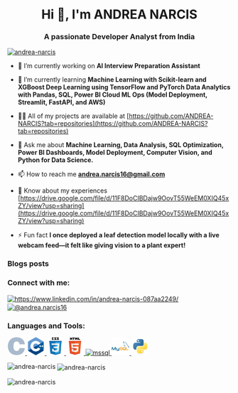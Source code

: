 <h1 align="center">Hi 👋, I'm ANDREA NARCIS</h1>
<h3 align="center">A passionate Developer Analyst from India</h3>

<p align="left"> <a href="https://github.com/ryo-ma/github-profile-trophy"><img src="https://github-profile-trophy.vercel.app/?username=andrea-narcis" alt="andrea-narcis" /></a> </p>

- 🔭 I’m currently working on **AI Interview Preparation Assistant**

- 🌱 I’m currently learning **Machine Learning with Scikit-learn and XGBoost Deep Learning using TensorFlow and PyTorch Data Analytics with Pandas, SQL, Power BI Cloud ML Ops (Model Deployment, Streamlit, FastAPI, and AWS)**

- 👨‍💻 All of my projects are available at [https://github.com/ANDREA-NARCIS?tab=repositories](https://github.com/ANDREA-NARCIS?tab=repositories)

- 💬 Ask me about **Machine Learning, Data Analysis, SQL Optimization, Power BI Dashboards, Model Deployment, Computer Vision, and Python for Data Science.**

- 📫 How to reach me **andrea.narcis16@gmail.com**

- 📄 Know about my experiences [https://drive.google.com/file/d/11F8DoCIBDajw9OovT55WeEM0XIQ45xZY/view?usp=sharing](https://drive.google.com/file/d/11F8DoCIBDajw9OovT55WeEM0XIQ45xZY/view?usp=sharing)

- ⚡ Fun fact **I once deployed a leaf detection model locally with a live webcam feed—it felt like giving vision to a plant expert!**

### Blogs posts
<!-- BLOG-POST-LIST:START -->
<!-- BLOG-POST-LIST:END -->

<h3 align="left">Connect with me:</h3>
<p align="left">
<a href="https://linkedin.com/in/https://www.linkedin.com/in/andrea-narcis-087aa2249/" target="blank"><img align="center" src="https://raw.githubusercontent.com/rahuldkjain/github-profile-readme-generator/master/src/images/icons/Social/linked-in-alt.svg" alt="https://www.linkedin.com/in/andrea-narcis-087aa2249/" height="30" width="40" /></a>
<a href="https://medium.com/@andrea.narcis16" target="blank"><img align="center" src="https://raw.githubusercontent.com/rahuldkjain/github-profile-readme-generator/master/src/images/icons/Social/medium.svg" alt="@andrea.narcis16" height="30" width="40" /></a>
</p>

<h3 align="left">Languages and Tools:</h3>
<p align="left"> <a href="https://www.cprogramming.com/" target="_blank" rel="noreferrer"> <img src="https://raw.githubusercontent.com/devicons/devicon/master/icons/c/c-original.svg" alt="c" width="40" height="40"/> </a> <a href="https://www.w3schools.com/cpp/" target="_blank" rel="noreferrer"> <img src="https://raw.githubusercontent.com/devicons/devicon/master/icons/cplusplus/cplusplus-original.svg" alt="cplusplus" width="40" height="40"/> </a> <a href="https://www.w3schools.com/css/" target="_blank" rel="noreferrer"> <img src="https://raw.githubusercontent.com/devicons/devicon/master/icons/css3/css3-original-wordmark.svg" alt="css3" width="40" height="40"/> </a> <a href="https://www.w3.org/html/" target="_blank" rel="noreferrer"> <img src="https://raw.githubusercontent.com/devicons/devicon/master/icons/html5/html5-original-wordmark.svg" alt="html5" width="40" height="40"/> </a> <a href="https://www.microsoft.com/en-us/sql-server" target="_blank" rel="noreferrer"> <img src="https://www.svgrepo.com/show/303229/microsoft-sql-server-logo.svg" alt="mssql" width="40" height="40"/> </a> <a href="https://www.mysql.com/" target="_blank" rel="noreferrer"> <img src="https://raw.githubusercontent.com/devicons/devicon/master/icons/mysql/mysql-original-wordmark.svg" alt="mysql" width="40" height="40"/> </a> <a href="https://www.python.org" target="_blank" rel="noreferrer"> <img src="https://raw.githubusercontent.com/devicons/devicon/master/icons/python/python-original.svg" alt="python" width="40" height="40"/> </a> </p>

<p><img align="left" src="https://github-readme-stats.vercel.app/api/top-langs?username=andrea-narcis&show_icons=true&locale=en&layout=compact" alt="andrea-narcis" /></p>

<p>&nbsp;<img align="center" src="https://github-readme-stats.vercel.app/api?username=andrea-narcis&show_icons=true&locale=en" alt="andrea-narcis" /></p>

<p><img align="center" src="https://github-readme-streak-stats.herokuapp.com/?user=andrea-narcis&" alt="andrea-narcis" /></p>

